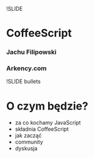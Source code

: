 !SLIDE
# CoffeeScript #
### Jachu Filipowski ###
### Arkency.com ###

!SLIDE bullets

# O czym będzie? #

* za co kochamy JavaScript
* składnia CoffeeScript
* jak zacząć
* community
* dyskusja
